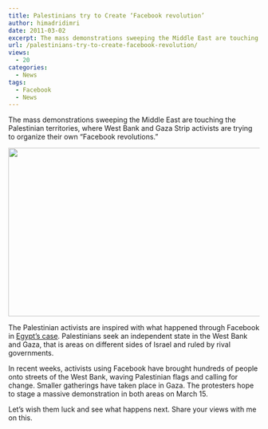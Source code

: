 ```yaml
---
title: Palestinians try to Create ‘Facebook revolution’
author: himadridimri
date: 2011-03-02
excerpt: The mass demonstrations sweeping the Middle East are touching the Palestinian territories, where West Bank and Gaza Strip activists are trying to organize their own "Facebook revolutions."
url: /palestinians-try-to-create-facebook-revolution/
views:
  - 20
categories:
  - News
tags:
  - Facebook
  - News
---
```

The mass demonstrations sweeping the Middle East are touching the Palestinian territories, where West Bank and Gaza Strip activists are trying to organize their own &#8220;Facebook revolutions.&#8221;

[<img class="alignnone size-full wp-image-5990" src="http://cdn.devilsworkshop.org/files/2011/03/Palestinians-Facebook.jpg" alt="" width="505" height="338" />][1]

The Palestinian activists are inspired with what happened through Facebook in <a href="http://fbknol.com/thank-you-facebook-egypt/" onclick="_gaq.push(['_trackEvent', 'outbound-article', 'http://fbknol.com/thank-you-facebook-egypt/', 'Egypt&#8217;s case']);" >Egypt&#8217;s case</a>. Palestinians seek an independent state in the West Bank and Gaza, that is areas on different sides of Israel and ruled by rival governments.

In recent weeks, activists using Facebook have brought hundreds of people onto streets of the West Bank, waving Palestinian flags and calling for change. Smaller gatherings have taken place in Gaza. The protesters hope to stage a massive demonstration in both areas on March 15.

Let&#8217;s wish them luck and see what happens next. Share your views with me on this.

 [1]: http://cdn.devilsworkshop.org/files/2011/03/Palestinians-Facebook.jpg
